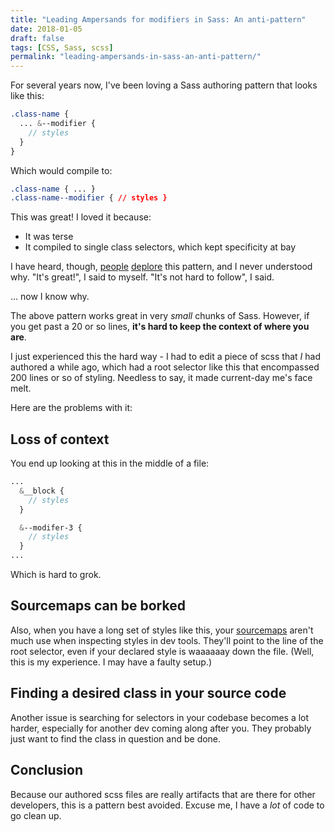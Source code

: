 ```yaml
---
title: "Leading Ampersands for modifiers in Sass: An anti-pattern"
date: 2018-01-05
draft: false
tags: [CSS, Sass, scss]
permalink: "leading-ampersands-in-sass-an-anti-pattern/"
---
```


For several years now, I've been loving a Sass authoring pattern that looks like this:

```scss
.class-name {
  ... &--modifier {
    // styles
  }
}
```

Which would compile to:

```css
.class-name { ... }
.class-name--modifier { // styles }
```

This was great! I loved it because:

- It was terse
- It compiled to single class selectors, which kept specificity at bay

<!--more-->

I have heard, though, [people](https://twitter.com/glenmaddern/status/893296988837494784) [deplore](https://twitter.com/melaniersumner/status/935909192119959552) this pattern, and I never understood why. "It's great!", I said to myself. "It's not hard to follow", I said.

... now I know why.

The above pattern works great in very _small_ chunks of Sass. However, if you get past a 20 or so lines, **it's hard to keep the context of where you are**.

I just experienced this the hard way - I had to edit a piece of scss that _I_ had authored a while ago, which had a root selector like this that encompassed 200 lines or so of styling. Needless to say, it made current-day me's face melt.

Here are the problems with it:

## Loss of context

You end up looking at this in the middle of a file:

```scss
...
  &__block {
    // styles
  }

  &--modifer-3 {
    // styles
  }
...
```

Which is hard to grok.

## Sourcemaps can be borked

Also, when you have a long set of styles like this, your [sourcemaps](https://thesassway.com/intermediate/using-source-maps-with-sass) aren't much use when inspecting styles in dev tools. They'll point to the line of the root selector, even if your declared style is waaaaaay down the file. (Well, this is my experience. I may have a faulty setup.)

## Finding a desired class in your source code

Another issue is searching for selectors in your codebase becomes a lot harder, especially for another dev coming along after you. They probably just want to find the class in question and be done.

## Conclusion

Because our authored scss files are really artifacts that are there for other developers, this is a pattern best avoided. Excuse me, I have a _lot_ of code to go clean up.
